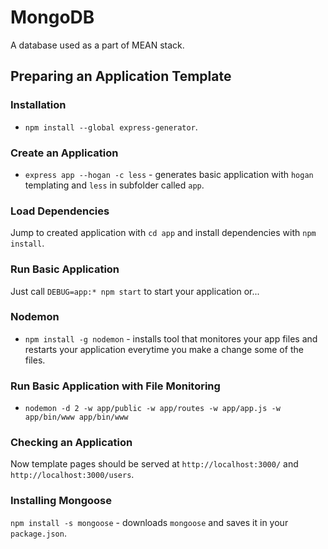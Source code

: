 # MongoDB
A database used as a part of MEAN stack.

## Preparing an Application Template

### Installation
* `npm install --global express-generator`.

### Create an Application
* `express app --hogan -c less` - generates basic application with `hogan` templating and `less` in subfolder called `app`.

### Load Dependencies
Jump to created application with `cd app` and install dependencies with `npm install`.

### Run Basic Application
Just call `DEBUG=app:* npm start` to start your application or...

### Nodemon
* `npm install -g nodemon` - installs tool that monitores your app files and restarts your application everytime you make a change some of the files.

### Run Basic Application with File Monitoring
* `nodemon -d 2 -w app/public -w app/routes -w app/app.js -w app/bin/www app/bin/www`

### Checking an Application
Now template pages should be served at `http://localhost:3000/` and `http://localhost:3000/users`.

### Installing Mongoose
`npm install -s mongoose` - downloads `mongoose` and saves it in your `package.json`.

